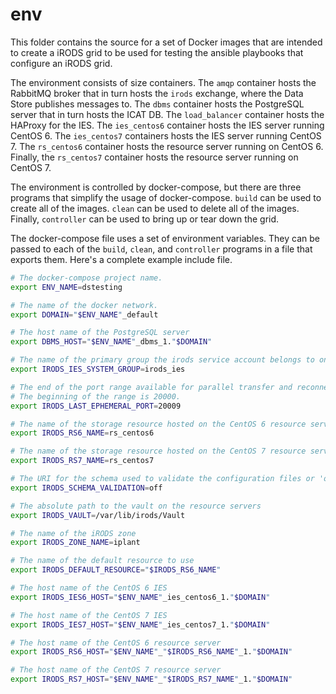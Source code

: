 # env

This folder contains the source for a set of Docker images that are intended to
create a iRODS grid to be used for testing the ansible playbooks that configure
an iRODS grid.

The environment consists of size containers. The `amqp` container hosts the
RabbitMQ broker that in turn hosts the `irods` exchange, where the Data Store
publishes messages to. The `dbms` container hosts the PostgreSQL server that in
turn hosts the ICAT DB. The `load_balancer` container hosts the HAProxy for the
IES. The `ies_centos6` container hosts the IES server running CentOS 6. The
`ies_centos7` containers hosts the IES server running CentOS 7. The `rs_centos6`
container hosts the resource server running on CentOS 6. Finally, the
`rs_centos7` container hosts the resource server running on CentOS 7.

The environment is controlled by docker-compose, but there are three programs
that simplify the usage of docker-compose. `build` can be used to create all of
the images. `clean` can be used to delete all of the images. Finally,
`controller` can be used to bring up or tear down the grid.

The docker-compose file uses a set of environment variables. They can be passed
to each of the `build`, `clean`, and `controller` programs in a file that
exports them.  Here's a complete example include file.

```bash
# The docker-compose project name.
export ENV_NAME=dstesting

# The name of the docker network.
export DOMAIN="$ENV_NAME"_default

# The host name of the PostgreSQL server
export DBMS_HOST="$ENV_NAME"_dbms_1."$DOMAIN"

# The name of the primary group the irods service account belongs to on IES.
export IRODS_IES_SYSTEM_GROUP=irods_ies

# The end of the port range available for parallel transfer and reconnections.
# The beginning of the range is 20000.
export IRODS_LAST_EPHEMERAL_PORT=20009

# The name of the storage resource hosted on the CentOS 6 resource server
export IRODS_RS6_NAME=rs_centos6

# The name of the storage resource hosted on the CentOS 7 resource server
export IRODS_RS7_NAME=rs_centos7

# The URI for the schema used to validate the configuration files or 'off'
export IRODS_SCHEMA_VALIDATION=off

# The absolute path to the vault on the resource servers
export IRODS_VAULT=/var/lib/irods/Vault

# The name of the iRODS zone
export IRODS_ZONE_NAME=iplant

# The name of the default resource to use
export IRODS_DEFAULT_RESOURCE="$IRODS_RS6_NAME"

# The host name of the CentOS 6 IES
export IRODS_IES6_HOST="$ENV_NAME"_ies_centos6_1."$DOMAIN"

# The host name of the CentOS 7 IES
export IRODS_IES7_HOST="$ENV_NAME"_ies_centos7_1."$DOMAIN"

# The host name of the CentOS 6 resource server
export IRODS_RS6_HOST="$ENV_NAME"_"$IRODS_RS6_NAME"_1."$DOMAIN"

# The host name of the CentOS 7 resource server
export IRODS_RS7_HOST="$ENV_NAME"_"$IRODS_RS7_NAME"_1."$DOMAIN"
```
